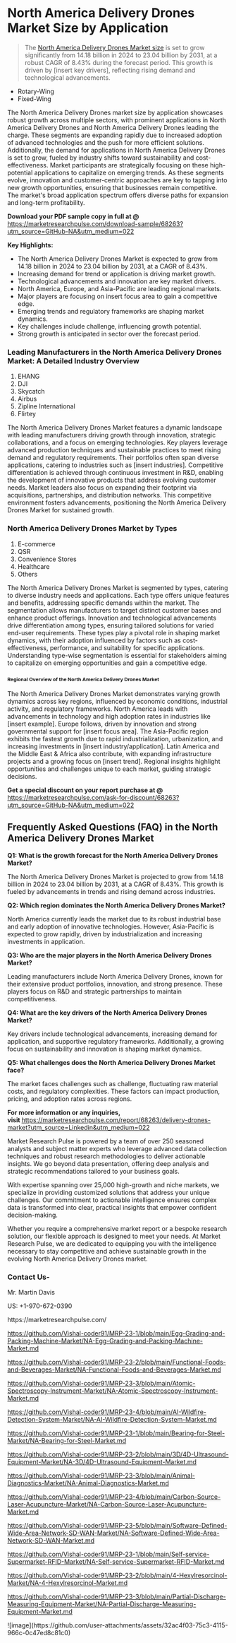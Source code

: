 <h1>North America Delivery Drones Market&nbsp;Size by Application</h1><blockquote><p>The <a href="https://marketresearchpulse.com/download-sample/68263?utm_source=GitHub-NA&amp;utm_medium=022">North America Delivery Drones Market size</a> is set to grow significantly from 14.18 billion in 2024 to 23.04 billion by 2031, at a robust CAGR of 8.43% during the forecast period. This growth is driven by [insert key drivers], reflecting rising demand and technological advancements.</p></blockquote><ul><li>Rotary-Wing <li> Fixed-Wing</li></ul><p>The North America Delivery Drones market size by application showcases robust growth across multiple sectors, with prominent applications in North America Delivery Drones and North America Delivery Drones leading the charge. These segments are expanding rapidly due to increased adoption of advanced technologies and the push for more efficient solutions. Additionally, the demand for applications in North America Delivery Drones is set to grow, fueled by industry shifts toward sustainability and cost-effectiveness. Market participants are strategically focusing on these high-potential applications to capitalize on emerging trends. As these segments evolve, innovation and customer-centric approaches are key to tapping into new growth opportunities, ensuring that businesses remain competitive. The market's broad application spectrum offers diverse paths for expansion and long-term profitability.</p><p><strong>Download your PDF sample copy in full at @ </strong><a href="https://marketresearchpulse.com/download-sample/68263?utm_source=GitHub-NA&amp;utm_medium=022">https://marketresearchpulse.com/download-sample/68263?utm_source=GitHub-NA&amp;utm_medium=022</a></p><p><strong>Key Highlights: </strong></p><ul><li>The North America Delivery Drones Market is expected to grow from 14.18 billion in 2024 to 23.04 billion by 2031, at a CAGR of 8.43%.</li><li>Increasing demand for trend or application is driving market growth.</li><li>Technological advancements and innovation are key market drivers.</li><li>North America, Europe, and Asia-Pacific are leading regional markets.</li><li>Major players are focusing on insert focus area to gain a competitive edge.</li><li>Emerging trends and regulatory frameworks are shaping market dynamics.</li><li>Key challenges include challenge, influencing growth potential.</li><li>Strong growth is anticipated in sector over the forecast period.</li></ul><h3>Leading Manufacturers in the North America Delivery Drones Market: A Detailed Industry Overview</h3><ol><li>EHANG</li><li>DJI</li><li>Skycatch</li><li>Airbus</li><li>Zipline International</li><li>Flirtey</li></ol><div class="flex max-w-full flex-col flex-grow"><div class="min-h-8 text-message flex w-full flex-col items-end gap-2 whitespace-normal break-words [.text-message+&amp;]:mt-5" dir="auto" data-message-author-role="assistant" data-message-id="fd8432e4-4910-450d-b182-61b7bfb0a01f" data-message-model-slug="gpt-4o"><div class="flex w-full flex-col gap-1 empty:hidden first:pt-[3px]"><div class="markdown prose w-full break-words dark:prose-invert light"><p>The North America Delivery Drones Market features a dynamic landscape with leading manufacturers driving growth through innovation, strategic collaborations, and a focus on emerging technologies. Key players leverage advanced production techniques and sustainable practices to meet rising demand and regulatory requirements. Their portfolios often span diverse applications, catering to industries such as [insert industries]. Competitive differentiation is achieved through continuous investment in R&amp;D, enabling the development of innovative products that address evolving customer needs. Market leaders also focus on expanding their footprint via acquisitions, partnerships, and distribution networks. This competitive environment fosters advancements, positioning the North America Delivery Drones Market for sustained growth.</p></div></div></div></div><h3>North America Delivery Drones Market by Types</h3><ol><li>E-commerce <li> QSR <li> Convenience Stores <li> Healthcare <li> Others</li></ol><div class="flex max-w-full flex-col flex-grow"><div class="min-h-8 text-message flex w-full flex-col items-end gap-2 whitespace-normal break-words [.text-message+&amp;]:mt-5" dir="auto" data-message-author-role="assistant" data-message-id="084470be-0bb7-4664-bddf-5156b4f41249" data-message-model-slug="gpt-4o-mini"><div class="flex w-full flex-col gap-1 empty:hidden first:pt-[3px]"><div class="markdown prose w-full break-words dark:prose-invert light"><p>The North America Delivery Drones Market is segmented by types, catering to diverse industry needs and applications. Each type offers unique features and benefits, addressing specific demands within the market. The segmentation allows manufacturers to target distinct customer bases and enhance product offerings. Innovation and technological advancements drive differentiation among types, ensuring tailored solutions for varied end-user requirements. These types play a pivotal role in shaping market dynamics, with their adoption influenced by factors such as cost-effectiveness, performance, and suitability for specific applications. Understanding type-wise segmentation is essential for stakeholders aiming to capitalize on emerging opportunities and gain a competitive edge.</p></div></div></div></div><h3><span style="font-size: 11px;">Regional Overview of the North America Delivery Drones Market</span></h3><div class="flex max-w-full flex-col flex-grow"><div class="min-h-8 text-message flex w-full flex-col items-end gap-2 whitespace-normal break-words [.text-message+&amp;]:mt-5" dir="auto" data-message-author-role="assistant" data-message-id="e9038762-ce64-4e30-91c9-9bd413514231" data-message-model-slug="gpt-4o-mini"><div class="flex w-full flex-col gap-1 empty:hidden first:pt-[3px]"><div class="markdown prose w-full break-words dark:prose-invert light"><p>The North America Delivery Drones Market demonstrates varying growth dynamics across key regions, influenced by economic conditions, industrial activity, and regulatory frameworks. North America leads with advancements in technology and high adoption rates in industries like [insert example]. Europe follows, driven by innovation and strong governmental support for [insert focus area]. The Asia-Pacific region exhibits the fastest growth due to rapid industrialization, urbanization, and increasing investments in [insert industry/application]. Latin America and the Middle East &amp; Africa also contribute, with expanding infrastructure projects and a growing focus on [insert trend]. Regional insights highlight opportunities and challenges unique to each market, guiding strategic decisions.</p></div></div></div></div><p><strong>Get a special discount on your report purchase at @ </strong><a href="https://marketresearchpulse.com/ask-for-discount/68263?utm_source=GitHub-NA&amp;utm_medium=022">https://marketresearchpulse.com/ask-for-discount/68263?utm_source=GitHub-NA&amp;utm_medium=022</a></p><h2>Frequently Asked Questions (FAQ) in the North America Delivery Drones Market</h2><p><strong>Q1: What is the growth forecast for the North America Delivery Drones Market?</strong></p><p>The North America Delivery Drones Market is projected to grow from 14.18 billion in 2024 to 23.04 billion by 2031, at a CAGR of 8.43%. This growth is fueled by advancements in trends and rising demand across industries.</p><p><strong>Q2: Which region dominates the North America Delivery Drones Market?</strong></p><p>North America currently leads the market due to its robust industrial base and early adoption of innovative technologies. However, Asia-Pacific is expected to grow rapidly, driven by industrialization and increasing investments in application.</p><p><strong>Q3: Who are the major players in the North America Delivery Drones Market?</strong></p><p>Leading manufacturers include North America Delivery Drones, known for their extensive product portfolios, innovation, and strong presence. These players focus on R&amp;D and strategic partnerships to maintain competitiveness.</p><p><strong>Q4: What are the key drivers of the North America Delivery Drones Market?</strong></p><p>Key drivers include technological advancements, increasing demand for application, and supportive regulatory frameworks. Additionally, a growing focus on sustainability and innovation is shaping market dynamics.</p><p><strong>Q5: What challenges does the North America Delivery Drones Market face?</strong></p><p>The market faces challenges such as challenge, fluctuating raw material costs, and regulatory complexities. These factors can impact production, pricing, and adoption rates across regions.</p><p><strong>For more information or any inquiries, visit&nbsp;</strong><a href="https://marketresearchpulse.com/report/68263/delivery-drones-market?utm_source=Linkedin&utm_medium=022">https://marketresearchpulse.com/report/68263/delivery-drones-market?utm_source=Linkedin&utm_medium=022</a></p><p>Market Research Pulse is powered by a team of over 250 seasoned analysts and subject matter experts who leverage advanced data collection techniques and robust research methodologies to deliver actionable insights. We go beyond data presentation, offering deep analysis and strategic recommendations tailored to your business goals.</p><p>With expertise spanning over 25,000 high-growth and niche markets, we specialize in providing customized solutions that address your unique challenges. Our commitment to actionable intelligence ensures complex data is transformed into clear, practical insights that empower confident decision-making.</p><p>Whether you require a comprehensive market report or a bespoke research solution, our flexible approach is designed to meet your needs. At Market Research Pulse, we are dedicated to equipping you with the intelligence necessary to stay competitive and achieve sustainable growth in the evolving North America Delivery Drones market.</p><h3><strong>Contact Us-</strong></h3><p>Mr. Martin Davis</p><p>US: +1-970-672-0390</p><p>https://marketresearchpulse.com/</p><p><a href="https://github.com/Vishal-coder91/MRP-23-1/blob/main/Egg-Grading-and-Packing-Machine-Market/NA-Egg-Grading-and-Packing-Machine-Market.md">https://github.com/Vishal-coder91/MRP-23-1/blob/main/Egg-Grading-and-Packing-Machine-Market/NA-Egg-Grading-and-Packing-Machine-Market.md</a></p><p><a href="https://github.com/Vishal-coder91/MRP-23-2/blob/main/Functional-Foods-and-Beverages-Market/NA-Functional-Foods-and-Beverages-Market.md">https://github.com/Vishal-coder91/MRP-23-2/blob/main/Functional-Foods-and-Beverages-Market/NA-Functional-Foods-and-Beverages-Market.md</a></p><p><a href="https://github.com/Vishal-coder91/MRP-23-3/blob/main/Atomic-Spectroscopy-Instrument-Market/NA-Atomic-Spectroscopy-Instrument-Market.md">https://github.com/Vishal-coder91/MRP-23-3/blob/main/Atomic-Spectroscopy-Instrument-Market/NA-Atomic-Spectroscopy-Instrument-Market.md</a></p><p><a href="https://github.com/Vishal-coder91/MRP-23-4/blob/main/AI-Wildfire-Detection-System-Market/NA-AI-Wildfire-Detection-System-Market.md">https://github.com/Vishal-coder91/MRP-23-4/blob/main/AI-Wildfire-Detection-System-Market/NA-AI-Wildfire-Detection-System-Market.md</a></p><p><a href="https://github.com/Vishal-coder91/MRP-23-1/blob/main/Bearing-for-Steel-Market/NA-Bearing-for-Steel-Market.md">https://github.com/Vishal-coder91/MRP-23-1/blob/main/Bearing-for-Steel-Market/NA-Bearing-for-Steel-Market.md</a></p><p><a href="https://github.com/Vishal-coder91/MRP-23-2/blob/main/3D/4D-Ultrasound-Equipment-Market/NA-3D/4D-Ultrasound-Equipment-Market.md">https://github.com/Vishal-coder91/MRP-23-2/blob/main/3D/4D-Ultrasound-Equipment-Market/NA-3D/4D-Ultrasound-Equipment-Market.md</a></p><p><a href="https://github.com/Vishal-coder91/MRP-23-3/blob/main/Animal-Diagnostics-Market/NA-Animal-Diagnostics-Market.md">https://github.com/Vishal-coder91/MRP-23-3/blob/main/Animal-Diagnostics-Market/NA-Animal-Diagnostics-Market.md</a></p><p><a href="https://github.com/Vishal-coder91/MRP-23-4/blob/main/Carbon-Source-Laser-Acupuncture-Market/NA-Carbon-Source-Laser-Acupuncture-Market.md">https://github.com/Vishal-coder91/MRP-23-4/blob/main/Carbon-Source-Laser-Acupuncture-Market/NA-Carbon-Source-Laser-Acupuncture-Market.md</a></p><p><a href="https://github.com/Vishal-coder91/MRP-23-5/blob/main/Software-Defined-Wide-Area-Network-SD-WAN-Market/NA-Software-Defined-Wide-Area-Network-SD-WAN-Market.md">https://github.com/Vishal-coder91/MRP-23-5/blob/main/Software-Defined-Wide-Area-Network-SD-WAN-Market/NA-Software-Defined-Wide-Area-Network-SD-WAN-Market.md</a></p><p><a href="https://github.com/Vishal-coder91/MRP-23-1/blob/main/Self-service-Supermarket-RFID-Market/NA-Self-service-Supermarket-RFID-Market.md">https://github.com/Vishal-coder91/MRP-23-1/blob/main/Self-service-Supermarket-RFID-Market/NA-Self-service-Supermarket-RFID-Market.md</a></p><p><a href="https://github.com/Vishal-coder91/MRP-23-2/blob/main/4-Hexylresorcinol-Market/NA-4-Hexylresorcinol-Market.md">https://github.com/Vishal-coder91/MRP-23-2/blob/main/4-Hexylresorcinol-Market/NA-4-Hexylresorcinol-Market.md</a></p><p><a href="https://github.com/Vishal-coder91/MRP-23-3/blob/main/Partial-Discharge-Measuring-Equipment-Market/NA-Partial-Discharge-Measuring-Equipment-Market.md">https://github.com/Vishal-coder91/MRP-23-3/blob/main/Partial-Discharge-Measuring-Equipment-Market/NA-Partial-Discharge-Measuring-Equipment-Market.md</a></p>
![image](https://github.com/user-attachments/assets/32ac4f03-75c3-4115-966c-0c47ed8c81c0)
